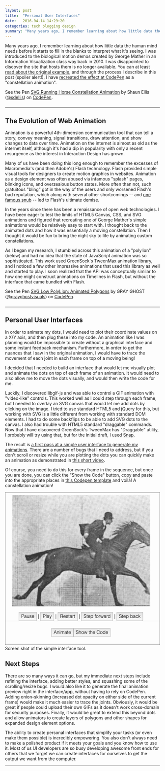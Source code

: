 ```yaml
---
layout: post
title:  "Personal User Interfaces"
date:   2016-04-14 14:29:20
categories: tech blogging design
summary: "Many years ago, I remember learning about how little data the human mind needs before it starts to fill in the blanks to interpret what it's seeing. I was introduced to the biological motion demos created by George Mather in an Information Visualization class way back in 2010.  Unfortunately, I could not locate the original, so I decided to use SVG, JavaScript, and a custom personal interface to recreate the effect. This post documents my journey."
---
```


Many years ago, I remember learning about how little data the human mind needs before it starts to fill in the blanks to interpret what it's seeing. I was introduced to the biological motion demos created by George Mather in an Information Visualization class way back in 2010.  I was disappointed to discover the site that hosts them is no longer available. You can at least [read about the original example](https://web.archive.org/web/20071212222117/http://www.lifesci.sussex.ac.uk/home/George_Mather/Motion/BM.HTML), and through the process I describe in this post (spoiler alert!), I have [recreated the effect at CodePen](http://codepen.io/sdellis/pen/xVYMJj) as a "constellation animation".

<p data-height="266" data-theme-id="dark" data-slug-hash="xVYMJj" data-default-tab="js,result" data-user="sdellis" data-embed-version="2" data-preview="false" class="codepen">See the Pen <a href="http://codepen.io/sdellis/pen/xVYMJj/">SVG Running Horse Constellation Animation</a> by Shaun Ellis (<a href="http://codepen.io/sdellis">@sdellis</a>) on <a href="http://codepen.io">CodePen</a>.</p>
<script async src="//assets.codepen.io/assets/embed/ei.js"></script>

<hr style="margin: 25px 0px 25px 0px;"/>

## The Evolution of Web Animation
Animation is a powerful 4th-dimension communication tool that can tell a story, convey meaning, signal transitions, draw attention, and show changes to data over time. Animation on the internet is almost as old as the internet itself, although it's had a dip in popularity with only a recent resurgence as the interest in Interaction Design has grown.

Many of us have been doing this long enough to remember the excesses of Macromedia's (and then Adobe's) Flash technology. Flash provided simple visual tools for designers to create motion graphics in websites. Animation as a design element was often abused via infamous "splash" pages, blinking icons, and overzealous button states.  More often than not, such gratuitous "bling" got in the way of the users and only worsened Flash's bad reputation, which along with several other shortcomings -- and [one famous snub](http://www.apple.com/hotnews/thoughts-on-flash/) -- led to Flash's ultimate demise.

In the years since there has been a renaissance of open web technologies. I have been eager to test the limits of HTML5 Canvas, CSS, and SVG animations and figured that recreating one of George Mather's simple animations would be relatively easy to start with. I thought back to the animated dots and how it was essentially a moving constellation.  Then I thought it would be fun to bring the night sky to life by animating custom constellations.

As I began my research, I stumbled across this animation of a "polylion" (below) and had no idea that the state of JavaScript animation was so sophisticated.  This work used GreenSock's TweenMax animation library, and I noticed a few other impressive animations that used this library as well and started to play.  I soon realized that the API was conceptually similar to how one might construct animations on Timelines in Flash, but without the interface that came bundled with Flash.

<p data-height="266" data-theme-id="dark" data-slug-hash="RNLgJP" data-default-tab="html,result" data-user="grayghostvisuals" data-embed-version="2" data-preview="true" class="codepen">See the Pen <a href="http://codepen.io/grayghostvisuals/pen/RNLgJP/">SVG Low PolyLion: Animated Polygons</a> by GRAY GHOST (<a href="http://codepen.io/grayghostvisuals">@grayghostvisuals</a>) on <a href="http://codepen.io">CodePen</a>.</p>
<script async src="//assets.codepen.io/assets/embed/ei.js"></script>

<hr style="margin: 25px 0px 25px 0px;"/>

## Personal User Interfaces
In order to animate my dots, I would need to plot their coordinate values on a X/Y axis, and then plug these into my code.  An animation like I was planning would be impossible to create without a graphical interface and some instant feedback mechanism. Furthermore, in order to get the nuances that I saw in the original animation, I would have to trace the movement of each joint in each frame on top of a moving being!

I decided that I needed to build an interface that would let me visually plot and animate the dots on top of each frame of an animation. It would need to also allow me to move the dots visually, and would then write the code for me.

Luckily, I discovered libgif-js and was able to control a GIF animation with "video-like" controls. This worked well as I could step through each frame, but I needed to overlay an SVG canvas that would let me add dots by clicking on the image. I tried to use standard HTML5 and jQuery for this, but working with SVG is a little different from working with standard DOM elements. I had to do some backflips to be able to add SVG dots to the canvas. I also had trouble with HTML5 standard "draggable" commands.  Now that I have discovered GreenSock's TweenMax has "Draggable" utility, I probably will try using that, but for the initial draft, I used [Snap](http://snapsvg.io/).

The result is [a first pass at a simple user interface to generate my animations](/labs/animation-tool). There are a number of bugs that I need to address, but if you don't scroll or resize while you are plotting the dots you can quickly make an animation as demonstrated in [this short video](http://quick.as/egr7cbvkx).

Of course, you need to do this for every frame in the sequence, but once you are done, you can click the "Show the Code" button, copy and paste into the appropriate places in [this Codepen template](http://codepen.io/sdellis/pen/EKLqrx) and voilà! A constellation animation!

![Animation Interface](/img/animation-interface.jpg)
<span class="caption">Screen shot of the simple interface tool.</span>

## Next Steps
There are so many ways it can go, but my immediate next steps include refining the interface, adding better styles, and squashing some of the scrolling/resize bugs.  I would also like it to generate the final animation preview right in the interface/app, without having to rely on CodePen.  Adding onion-skinning (increased dot opacity on either side of the current frame) would make it much easier to trace the joints. Obviously, it would be great if people could upload their own GIFs as it doesn't work cross-domain for security purposes.  Finally, it would be great to extend this beyond dots and allow animators to create layers of polygons and other shapes for expanded design element options.

The ability to create personal interfaces that simplify your tasks (or even make them possible) is incredibly empowering.  You also don't always need to make a polished product if it meets your goals and you know how to use it.  Most of us UI developers are so busy developing awesome front ends for others that we forget we can create interfaces for ourselves to get the output we want from the computer.

----
